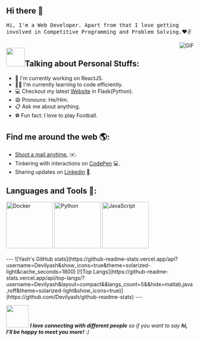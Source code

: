 **Hi there 👋**
---

<samp>Hi, I'm a Web Developer. Apart from that I love getting involved in Competitive Programming and Problem Solving.</samp>❤✌

<img align="right" alt="GIF" src="https://media.giphy.com/media/USV0ym3bVWQJJmNu3N/giphy.gif" />

<img src="https://media.giphy.com/media/VgCDAzcKvsR6OM0uWg/giphy.gif" width="50">**Talking about Personal Stuffs:**
---

- 🔭 I'm currently working on ReactJS.
- 👨‍💻 I'm currently learning to code efficiently.
- 💻 Checkout my latest [Website](https://predictgenics.herokuapp.com/) in Flask(Python).
- 😄 Pronouns: He/Him.
- 📋 Ask me about anything.
- ⚽ Fun fact: I love to play Football.

**Find me around the web 🌎:**
---

- <a href="mailto:yashgoyalg400@gmail.com">Shoot a mail anytime.</a> ✉️.
- Tinkering with interactions on [CodePen](https://codepen.io/devilyash) 💻.
- Sharing updates on [Linkedin](www.linkedin.com/in/yash-goyal16) 📎.

**Languages and Tools 🔖:**
---

<img src="https://edent.github.io/SuperTinyIcons/images/svg/docker.svg" width="125" title="Docker" /> 
<img src="https://edent.github.io/SuperTinyIcons/images/svg/python.svg" width="125" title="Python" />
<img src="https://edent.github.io/SuperTinyIcons/images/svg/javascript.svg" width="125" title="JavaScript" />
<br />
<br />
---
![Yash's GitHub stats](https://github-readme-stats.vercel.app/api?username=Devilyash&show_icons=true&theme=solarized-light&cache_seconds=1800)
   [![Top Langs](https://github-readme-stats.vercel.app/api/top-langs/?username=Devilyash&layout=compact&&langs_count=5&&hide=matlab,java,roff&theme=solarized-light&show_icons=true)](https://github.com/Devilyash/github-readme-stats)
---

<img src="https://media.giphy.com/media/LnQjpWaON8nhr21vNW/giphy.gif" width="60"> <em><b>I love connecting with different people</b> so if you want to say <b>hi, I'll be happy to meet you more!</b> :)</em>
